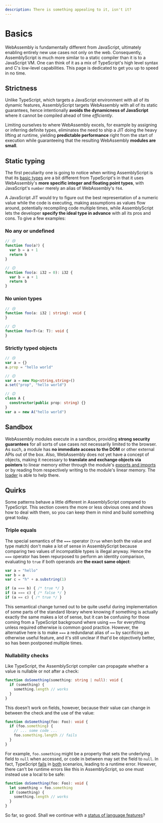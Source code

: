 ```yaml
---
description: There is something appealing to it, isn't it?
---
```


# Basics

WebAssembly is fundamentally different from JavaScript, ultimately enabling entirely new use cases not only on the web. Consequently, AssemblyScript is much more similar to a static compiler than it is to a JavaScript VM. One can think of it as a mix of TypeScript's high level syntax and C's low-level capabilities. This page is dedicated to get you up to speed in no time.

## Strictness

Unlike TypeScript, which targets a JavaScript environment with all of its dynamic features, AssemblyScript targets WebAssembly with all of its static guarantees, hence intentionally **avoids the dynamicness of JavaScript** where it cannot be compiled ahead of time _efficiently_.

Limiting ourselves to where WebAssembly excels, for example by assigning or inferring definite types, eliminates the need to ship a JIT doing the heavy lifting at runtime, yielding **predictable performance** right from the start of execution while guaranteeing that the resulting WebAssembly **modules are small**.

## Static typing

The first peculiarity one is going to notice when writing AssemblyScript is that its [basic types](./types.md) are a bit different from TypeScript's in that it uses WebAssembly's **more specific integer and floating point types**, with JavaScript's `number` merely an alias of WebAssembly's `f64`.

A JavaScript JIT would try to figure out the best representation of a numeric value while the code is executing, making assumptions as values flow around, potentially recompiling code multiple times, while AssemblyScript lets the developer **specify the ideal type in advance** with all its pros and cons. To give a few examples:

### No any or undefined

```ts
// 😢
function foo(a?) {
  var b = a + 1
  return b
}

// 😊
function foo(a: i32 = 0): i32 {
  var b = a + 1
  return b
}
```

### No union types

```ts
// 😢
function foo(a: i32 | string): void {
}

// 😊
function foo<T>(a: T): void {
}
```

### Strictly typed objects

```ts
// 😢
var a = {}
a.prop = "hello world"

// 😊
var a = new Map<string,string>()
a.set("prop", "hello world")

// 😊
class A {
  constructor(public prop: string) {}
}
var a = new A("hello world")
```

## Sandbox

WebAssembly modules execute in a sandbox, providing **strong security guarantees** for all sorts of use cases not necessarily limited to the browser. As such, a module has **no immediate access to the DOM** or other external APIs out of the box. Also, WebAssembly does not yet have a concept of objects, making it necessary to **translate and exchange objects via pointers** to linear memory either through the module's [exports and imports](./exports-and-imports.md) or by reading from respectively writing to the module's linear memory. The [loader](./loader.md) is able to help there.

## Quirks

Some patterns behave a little different in AssemblyScript compared to TypeScript. This section covers the more or less obvious ones and shows how to deal with them, so you can keep them in mind and build something great today.

### Triple equals

The special semantics of the `===` operator (`true` when both the value and type match) don't make a lot of sense in AssemblyScript because comparing two values of incompatible types is illegal anyway. Hence the `===` operator has been repurposed to perform an identity comparison, evaluating to `true` if both operands are **the exact same object**:

```ts
var a = "hello"
var b = a
var c = "h" + a.substring(1)

if (a === b) { /* true */ }
if (a === c) { /* false */ }
if (a == c) { /* true */ }
```

This semantical change turned out to be quite useful during implementation of some parts of the standard library where knowing if something is actually exactly the same makes a lot of sense, but it can be confusing for those coming from a TypeScript background where using `===` for everything unless required otherwise is common good practice. However, the alternative here is to make `===` a redundanat alias of `==` by sacrificing an otherwise useful feature, and it's still unclear if that'd be objectively better, so has been postponed multiple times.

### Nullability checks

Like TypeScript, the AssemblyScript compiler can propagate whether a value is nullable or not after a check:

```ts
function doSomething(something: string | null): void {
  if (something) {
    something.length // works
  }
}
```

This doesn't work on fields, however, because their value can change in between the check and the use of the value:

```ts
function doSomething(foo: Foo): void {
  if (foo.something) {
    // ... some code ...
    foo.something.length // fails
  }
}
```

For example, `foo.something` might be a property that sets the underlying field to `null` when accessed, or code in between may set the field to `null`. In fact, TypeScript [fails](https://www.typescriptlang.org/play/index.html#code/MYGwhgzhAEBiD29oG8BQ0PQvAtgUwBcALASwDsBzALiwICdyLoAfaMgVxBGgF43OQAblQBfVKgBm7MsAIl4ZaABN4AZVyFSlABQTENBPACUKdJhITouxADps+YoxNpMr5Wo2PKAURAQ81sbCbph68HaeWhQ2IHiUxILQAPRJWETwnErQeHR08HQANNAARuwE7ngQZADkBGYYYmKS0rLyiirqDlG+-oEGiM710GERXYy8-FzCIkA) in [both](https://www.typescriptlang.org/play/index.html#code/MYGwhgzhAEBiD29oG8BQ0PQPoXgWwFMAXACwEsA7AcwC5oIiAnSq6AH2goFcQRoBeaACISBXvCEBudJirF6+YuWoAKAJR0Gzau048+aTEegh5jeYNJkIAOhyKr1accxXb9wo9aDuvZy+hzIi5GCkDifwwAX1QY1AAzLgpgIjJ4MIATeABlB2UqFXjEOgR4NRQZDDJ46ELEG1xPfPLDAKL4BryWG1NqUkloAHpB+hJ4HgzoAkZGeEYAGmgAIy4iaCyCCAoAciJK6BiYoA) scenarios, leading to a runtime error. However, there can't be runtime errors like this in AssemblyScript, so one must instead use a local to be safe:

```ts
function doSomething(foo: Foo): void {
  let something = foo.something
  if (something) {
    something.length // works
  }
}
```

So far, so good. Shall we continue with a [status of language features](./status.md)?
